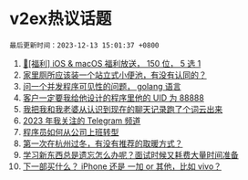 # v2ex热议话题

`最后更新时间：2023-12-13 15:01:37 +0800`

1. [🎉[福利] iOS & macOS 福利放送， 150 位， 5 选 1](https://www.v2ex.com/t/999774)
1. [家里厕所应该装一个站立式小便池，有没有认同的？](https://www.v2ex.com/t/999785)
1. [问一个并发程序可见性的问题， golang 语言](https://www.v2ex.com/t/999936)
1. [客户一定要我给他设计的程序里他的 UID 为 88888](https://www.v2ex.com/t/999917)
1. [我把我和我老婆从认识到现在的聊天记录跑了个词云出来](https://www.v2ex.com/t/999939)
1. [2023 年我关注的 Telegram 频道](https://www.v2ex.com/t/999882)
1. [程序员如何从公司上班转型](https://www.v2ex.com/t/1000000)
1. [第一次在杭州过冬，有没有推荐的取暖方式？](https://www.v2ex.com/t/999921)
1. [学习新东西总是遗忘怎么办呢？面试时候又耗费大量时间准备](https://www.v2ex.com/t/999853)
1. [下一部买什么？ iPhone 还是 一加 or 其他，比如 vivo？](https://www.v2ex.com/t/999856)

